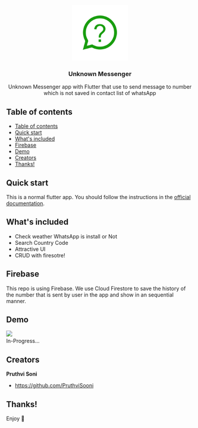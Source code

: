 <p align="center">
  <a href="https://flutter.io/">
    <img src="images/unknown_logo.png" alt="Logo"  width=150>
  </a>
  <h3 align="center">Unknown Messenger</h3>
  <p align="center">
    Unknown Messenger app with Flutter that use to send message to number which is not saved in contact list of whatsApp
    <br>
    <!-- <a href="https://github.com/Ismaestro/flutter-example-app/issues/new">Report bug</a>
    ·
    <a href="https://github.com/Ismaestro/flutter-example-app/issues/new">Request feature</a> -->
  </p>
</p>

## Table of contents

- [Table of contents](#table-of-contents)
- [Quick start](#quick-start)
- [What's included](#whats-included)
- [Firebase](#firebase)
- [Demo](#demo)
- [Creators](#creators)
- [Thanks!](#thanks)

## Quick start

This is a normal flutter app. You should follow the instructions in the [official documentation](https://flutter.io/docs/get-started/install).

## What's included

* Check weather WhatsApp is install or Not 
* Search Country Code
* Attractive UI
* CRUD with firesotre!

## Firebase

This repo is using Firebase. We use Cloud Firestore to save the history of the number that is sent by user in the app and show in an sequential manner.

<!-- ### Travis CI

We use Travis CI to run this tasks in order:
* Linter
* Tests
* Build for production -->

<!-- ## Bugs and feature requests

Have a bug or a feature request? Please first read the [issue guidelines](https://github.com/Ismaestro/flutter-example-app/blob/master/CONTRIBUTING.md) and search for existing and closed issues. If your problem or idea is not addressed yet, [please open a new issue](https://github.com/Ismaestro/flutter-example-app/issues/new). -->

## Demo
<img src="images/demo.gif" width=250/><br>
In-Progress...

## Creators

**Pruthvi Soni**

- <https://github.com/PruthviSooni>

<!-- <a href='https://ko-fi.com/S6S5LMVR' target='_blank'><img height='36' style='border:0px;height:36px;' src='https://az743702.vo.msecnd.net/cdn/kofi4.png?v=0' border='0' alt='Buy Me a Coffee at ko-fi.com' /></a> -->

## Thanks!

Enjoy :metal:
